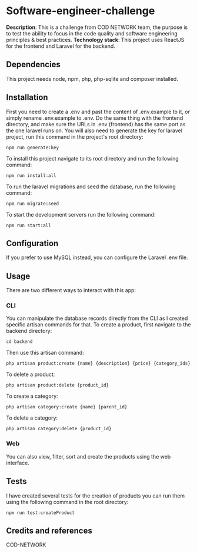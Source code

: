 # Software-engineer-challenge

**Description**:  This is a challenge from COD NETWORK team, the purpose is to test the ability to focus in the code quality and software engineering principles & best practices.
**Technology stack**: This project uses ReactJS for the frontend and Laravel for the backend.

## Dependencies

This project needs node, npm, php, php-sqlite and composer installed.


## Installation

First you need to create a .env and past the content of .env.example to it, or simply rename .env.example to .env.
Do the same thing with the frontend directory, and make sure the URLs in .env (frontend) has the same port as the one laravel runs on.
You will also need to generate the key for laravel project, run this command in the project's root directory:
```
npm run generate:key
```
To install this project navigate to its root directory and run the following command:
```
npm run install:all
```
To run the laravel migrations and seed the database, run the following command:
```
npm run migrate:seed
```
To start the development servers run the following command:
```
npm run start:all
```

## Configuration

If you prefer to use MySQL instead, you can configure the Laravel .env file.

## Usage

There are two different ways to interact with this app:

### CLI

You can manipulate the database records directly from the CLI as I created specific artisan commands for that.
To create a product, first navigate to the backend directory:
```
cd backend
```
Then use this artisan command:
```
php artisan product:create {name} {description} {price} {category_ids}
```

To delete a product:
```
php artisan product:delete {product_id}
```

To create a category:
```
php artisan category:create {name} {parent_id}
```

To delete a category:
```
php artisan category:delete {product_id}
```

### Web

You can also view, filter, sort and create the products using the web interface.

## Tests

I have created several tests for the creation of products you can run them using the following command in the root directory:
```
npm run test:createProduct
```

## Credits and references
COD-NETWORK